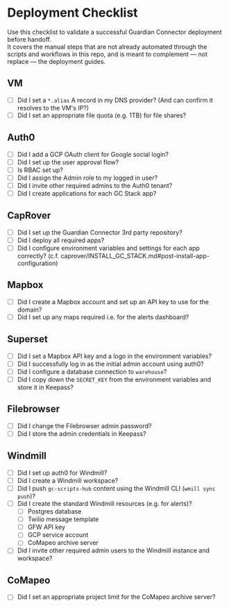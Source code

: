 # Deployment Checklist

Use this checklist to validate a successful Guardian Connector deployment before handoff.  
It covers the manual steps that are not already automated through the scripts and workflows in this repo, and is meant to complement — not replace — the deployment guides.

## VM

- [ ] Did I set a `*.alias` A record in my DNS provider? (And can confirm it resolves to the VM's IP?)
- [ ] Did I set an appropriate file quota (e.g. 1TB) for file shares?

## Auth0

- [ ] Did I add a GCP OAuth client for Google social login?
- [ ] Did I set up the user approval flow?
- [ ] Is RBAC set up?
- [ ] Did I assign the Admin role to my logged in user?
- [ ] Did I invite other required admins to the Auth0 tenant?
- [ ] Did I create applications for each GC Stack app?

## CapRover

- [ ] Did I set up the Guardian Connector 3rd party repository?
- [ ] Did I deploy all required apps?
- [ ] Did I configure environment variables and settings for each app correctly? (c.f. caprover/INSTALL_GC_STACK.md#post-install-app-configuration)

## Mapbox

- [ ] Did I create a Mapbox account and set up an API key to use for the domain?
- [ ] Did I set up any maps required i.e. for the alerts dashboard?

## Superset

- [ ] Did I set a Mapbox API key and a logo in the environment variables?
- [ ] Did I successfully log in as the initial admin account using auth0?
- [ ] Did I configure a database connection to `warehouse`?
- [ ] Did I copy down the `SECRET_KEY` from the environment variables and store it in Keepass?

## Filebrowser

- [ ] Did I change the Filebrowser admin password?
- [ ] Did I store the admin credentials in Keepass?

## Windmill

- [ ] Did I set up auth0 for Windmill?
- [ ] Did I create a Windmill workspace?
- [ ] Did I push `gc-scripts-hub` content using the Windmill CLI (`wmill sync push`)?
- [ ] Did I create the standard Windmill resources (e.g. for alerts)?
  - [ ] Postgres database
  - [ ] Twilio message template
  - [ ] GFW API key
  - [ ] GCP service account
  - [ ] CoMapeo archive server
- [ ] Did I invite other required admin users to the Windmill instance and workspace?

## CoMapeo

- [ ] Did I set an appropriate project limit for the CoMapeo archive server?